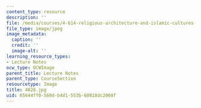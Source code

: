 ```yaml
---
content_type: resource
description: ''
file: /media/courses/4-614-religious-architecture-and-islamic-cultures-fall-2002/65644ff0560db4d1553b60818dc2008f_4028.jpg
file_type: image/jpeg
image_metadata:
  caption: ''
  credit: ''
  image-alt: ''
learning_resource_types:
- Lecture Notes
ocw_type: OCWImage
parent_title: Lecture Notes
parent_type: CourseSection
resourcetype: Image
title: 4028.jpg
uid: 65644ff0-560d-b4d1-553b-60818dc2008f
---
```

